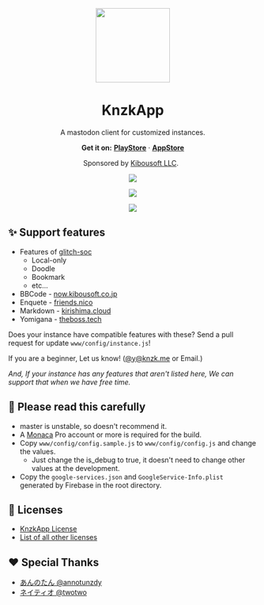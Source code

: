 <div align="center">
  <a href="https://knzkapp.nzws.me">
    <img src="https://user-images.githubusercontent.com/38746192/40487755-18d4ef0c-5fa0-11e8-9eae-f2d1ef936d72.png" width="150">
  </a>

  <h1 align="center">
    KnzkApp
  </h1>

  <p align="center">
    A mastodon client for customized instances.
  </p>

  <p align="center">
    <b>Get it on:</b>
    <a href="https://play.google.com/store/apps/details?id=net.knzkdev.app"><b>PlayStore</b></a>
    ·
    <a href="https://itunes.apple.com/jp/app/knzkapp/id1296825434"><b>AppStore</b></a>
  </p>

  <p align="center">
    Sponsored by <a href="http://kibousoft.co.jp/">Kibousoft LLC</a>.
  </p>

  <p align="center">
    <a href="http://makeapullrequest.com">
    <img src="https://img.shields.io/badge/PRs-welcome-brightgreen.svg?style=for-the-badge">
  </p>

  <p align="center">
    <a href="https://discord.gg/5teHfRK">
      <img src="https://img.shields.io/badge/chat-on%20discord-7289DA.svg?style=for-the-badge">
    </a>
  </p>

  <p align="center">
    <a href="https://github.com/KnzkDev/KnzkApp/blob/master/LICENSE">
      <img src="https://img.shields.io/badge/license-knzkapp%20license-blue.svg?style=for-the-badge">
    </a>
  </p>
</div>

## ✨ Support features
- Features of [glitch-soc](https://github.com/glitch-soc/mastodon)
  - Local-only
  - Doodle
  - Bookmark
  - etc...
- BBCode - [now.kibousoft.co.jp](https://now.kibousoft.co.jp)
- Enquete - [friends.nico](https://friends.nico)
- Markdown - [kirishima.cloud](https://kirishima.cloud)
- Yomigana - [theboss.tech](https://theboss.tech)

Does your instance have compatible features with these?
Send a pull request for update `www/config/instance.js`!

If you are a beginner, Let us know! ([@y@knzk.me](https://knzk.me/@y) or Email.)

*And, If your instance has any features that aren't listed here, We can support that when we have free time.*

## 📢 Please read this carefully
- master is unstable, so doesn't recommend it.
- A [Monaca](https://monaca.io) Pro account or more is required for the build.
- Copy `www/config/config.sample.js` to `www/config/config.js` and change the values.
  - Just change the is_debug to true, it doesn't need to change other values at the development.
- Copy the `google-services.json` and `GoogleService-Info.plist` generated by Firebase in the root directory.

## 📜 Licenses
- [KnzkApp License](https://github.com/KnzkDev/KnzkApp/blob/master/LICENSE)
- [List of all other licenses](https://github.com/KnzkDev/KnzkApp/wiki/License)

## ❤️ Special Thanks
- [あんのたん @annotunzdy](https://knzk.me/@annotunzdy)
- [ネイティオ @twotwo](https://knzk.me/@twotwo)
